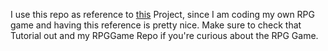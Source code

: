 I use this repo as reference to [this](https://youtu.be/yP5DKzriqXA?si=p0xW9IHNqY1gsCpW) Project, since I am coding my own RPG game and having this reference is pretty nice. Make sure to check that Tutorial out and my RPGGame Repo if you're curious about the RPG Game.

